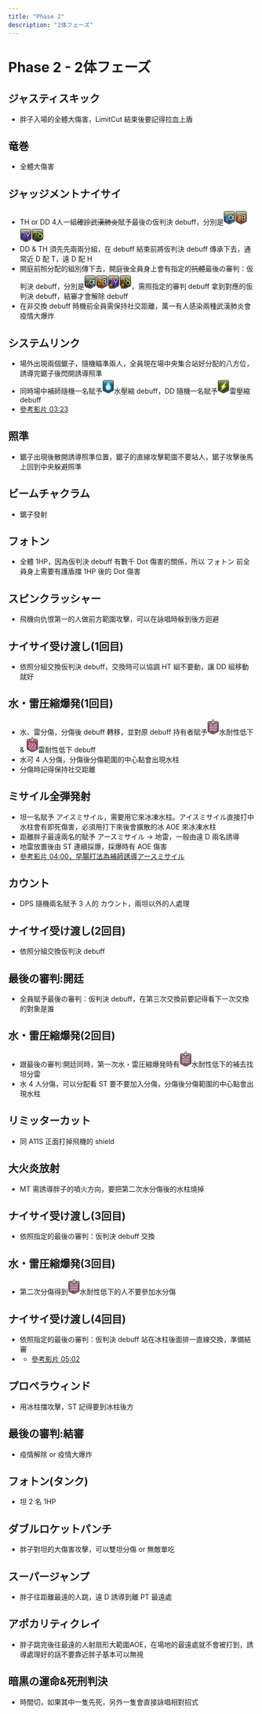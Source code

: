 ```yaml
---
title: "Phase 2"
description: "2体フェーズ"
---
```


# Phase 2 - 2体フェーズ

<Timeline>
  <template v-slot:timeline-content>
    <li><span>0:00</span><a href="#ジャスティスキック">ジャスティスキック</a></li>
    <li><span>0:10</span><a href="#竜巻">竜巻</a></li>
    <li><span>0:13</span><a href="#ジャッジメントナイサイ">ジャッジメントナイサイ</a></li>
    <li><span>0:20</span><a href="#システムリンク">システムリンク</a></li>
    <li><span>0:28</span><a href="#照準">照準</a></li>
    <li><span>0:29</span><a href="#ビームチャクラム">ビームチャクラム</a></li>
    <li><span>0:35</span><a href="#フォトン">フォトン</a></li>
    <li><span>0:45</span><a href="#スピンクラッシャー">スピンクラッシャー</a></li>
    <li><span>----</span><a href="#ナイサイ受け渡し-1回目">ナイサイ受け渡し(1回目)</a></li>
    <li><span>0:50</span><a href="#水・雷圧縮爆発-1回目">水・雷圧縮爆発(1回目)</a></li>
    <li><span>0:57</span><a href="#ミサイル全弾発射">ミサイル全弾発射</a></li>
    <li><span>1:06</span><a href="#カウント">カウント</a></li>
    <li><span>----</span><a href="#ナイサイ受け渡し-2回目">ナイサイ受け渡し(2回目)</a></li>
    <li><span>1:21</span><a href="#最後の審判-開廷">最後の審判:開廷</a></li>
    <li><span>1:21</span><a href="#水・雷圧縮爆発-2回目">水・雷圧縮爆発(2回目)</a></li>
    <li><span>1:26</span><a href="#リミッターカット">リミッターカット</a></li>
    <li><span>1:28</span><a href="#大火炎放射">大火炎放射</a></li>
    <li><span>----</span><a href="#ナイサイ受け渡し-3回目">ナイサイ受け渡し(3回目)</a></li>
    <li><span>1:40</span><a href="#竜巻">竜巻</a></li>
    <li><span>1:49</span><a href="#水・雷圧縮爆発-3回目">水・雷圧縮爆発(3回目)</a></li>
    <li><span>----</span><a href="#ナイサイ受け渡し-4回目">ナイサイ受け渡し(4回目)</a></li>
    <li><span>2:07</span><a href="#プロペラウィンド">プロペラウィンド</a></li>
    <li><span>2:09</span><a href="#最後の審判-結審">最後の審判:結審</a></li>
    <li><span>2:20</span><a href="#フォトン(タンク)">フォトン(タンク)</a></li>
    <li><span>2:35</span><a href="#ダブルロケットパンチ">ダブルロケットパンチ</a></li>
    <li><span>2:35</span><a href="#スーパージャンプ">スーパージャンプ</a></li>
    <li><span>2:38</span><a href="#アポカリティクレイ">アポカリティクレイ</a></li>
    <li><span>2:48</span><a href="#竜巻">竜巻</a></li>
    <li><span>2:55</span><a href="#竜巻">竜巻</a></li>
    <li><span>3:10</span><a href="#暗黒の運命-死刑判決">暗黒の運命&死刑判決(時間切れ)</a></li>
  </template>
</Timeline>

## ジャスティスキック
- 胖子入場的全體大傷害，LimitCut 結束後要記得拉血上盾

## 竜巻
- 全體大傷害

## ジャッジメントナイサイ
- TH or DD 4人一組~~確診武漢肺炎~~賦予最後の仮判決 debuff，分別是![debuff](015000-015221.png)![debuff](015000-015222.png)![debuff](015000-015201.png)![debuff](015000-015202.png)
- DD & TH 須先先兩兩分組，在 debuff 結束前將仮判決 debuff 傳承下去，通常近 D 配 T，遠 D 配 H
- 開庭前照分配的組別傳下去，開庭後全員身上會有指定的~~抗體~~最後の審判：仮判決 debuff，分別是![debuff](015000-015223.png)![debuff](015000-015224.png)![debuff](015000-015203.png)![debuff](015000-015204.png)，需照指定的審判 debuff 拿到對應的仮判決 debuff，結審才會解除 debuff
- 在非交換 debuff 時機前全員需保持社交距離，萬一有人感染兩種武漢肺炎會疫情大爆炸

## システムリンク
- 場外出現兩個鋸子，隨機瞄準兩人，全員現在場中央集合站好分配的八方位，誘導完鋸子後閃開誘導照準
- 同時場中補師隨機一名賦予![debuff](015000-015696.png)水壓縮 debuff，DD 隨機一名賦予![debuff](015000-015697.png)雷壓縮 debuff
- [參考影片 03:23](https://www.twitch.tv/videos/522822933?t=00h03m23s)

## 照準
- 鋸子出現後散開誘導照準位置，鋸子的直線攻擊範圍不要站人，鋸子攻擊後馬上回到中央躲避照準

## ビームチャクラム
- 鋸子發射

## フォトン
- 全體 1HP，因為仮判決 debuff 有數千 Dot 傷害的關係，所以 フォトン 前全員身上需要有護盾擋 1HP 後的 Dot 傷害

## スピンクラッシャー
- 飛機向仇恨第一的人做前方範圍攻擊，可以在詠唱時躲到後方迴避

## ナイサイ受け渡し(1回目)
- 依照分組交換仮判決 debuff，交換時可以協調 HT 組不要動，讓 DD 組移動就好

## 水・雷圧縮爆発(1回目)
- 水、雷分傷，分傷後 debuff 轉移，並對原 debuff 持有者賦予![debuff](015000-015698.png)水耐性低下 & ![debuff](015000-015597.png)雷耐性低下 debuff
- 水可 4 人分傷，分傷後分傷範圍的中心點會出現水柱
- 分傷時記得保持社交距離

## ミサイル全弾発射
- 坦一名賦予 アイスミサイル，需要用它來冰凍水柱。アイスミサイル直接打中水柱會有即死傷害，必須用打下來後會擴散的冰 AOE 來冰凍水柱
- 距離胖子最遠兩名的賦予 アースミサイル → 地雷，一般由遠 D 兩名誘導
- 地雷放置後由 ST 連續採爆，採爆時有 AOE 傷害
- [參考影片 04:00，早腸打法為補師誘導アースミサイル](https://www.twitch.tv/videos/522822933?t=00h04m00s)

## カウント
- DPS 隨機兩名賦予 3 人的 カウント，兩坦以外的人處理

## ナイサイ受け渡し(2回目)
- 依照分組交換仮判決 debuff

## 最後の審判:開廷
- 全員賦予最後の審判：仮判決 debuff，在第三次交換前要記得看下一次交換的對象是誰

## 水・雷圧縮爆発(2回目)
- 跟最後の審判:開廷同時，第一次水・雷圧縮爆発時有![debuff](015000-015698.png)水耐性低下的補去找坦分雷
- 水 4 人分傷，可以分配看 ST 要不要加入分傷，分傷後分傷範圍的中心點會出現水柱

## リミッターカット
- 同 A11S 正面打掉飛機的 shield

## 大火炎放射
- MT 需誘導胖子的噴火方向，要把第二次水分傷後的水柱燒掉

## ナイサイ受け渡し(3回目)
- 依照指定的最後の審判：仮判決 debuff 交換

## 水・雷圧縮爆発(3回目)
- 第二次分傷得到![debuff](015000-015698.png)水耐性低下的人不要參加水分傷

## ナイサイ受け渡し(4回目)
- 依照指定的最後の審判：仮判決 debuff 站在冰柱後面排一直線交換，準備結審
- - [參考影片 05:02](https://www.twitch.tv/videos/522822933?t=00h05m02s)

## プロペラウィンド
- 用冰柱擋攻擊，ST 記得要到冰柱後方

## 最後の審判:結審
- 疫情解除 or 疫情大爆炸

## フォトン(タンク)
- 坦 2 名 1HP

## ダブルロケットパンチ
- 胖子對坦的大傷害攻擊，可以雙坦分傷 or 無敵單吃

## スーパージャンプ
- 胖子往距離最遠的人跳，遠 D 誘導到離 PT 最遠處

## アポカリティクレイ
- 胖子跳完後往最遠的人射扇形大範圍AOE，在場地的最遠處就不會被打到，誘導處理好的話不要靠近胖子基本可以無視

## 暗黒の運命&死刑判決
- 時間切，如果其中一隻先死，另外一隻會直接詠唱相對招式